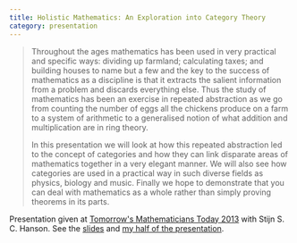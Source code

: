 ```yaml
---
title: Holistic Mathematics: An Exploration into Category Theory
category: presentation
---
```


> Throughout the ages mathematics has been used in very practical and specific ways:
> dividing up farmland; calculating taxes; and building houses to name but a few and
> the key to the success of mathematics as a discipline is that it extracts the salient
> information from a problem and discards everything else. Thus the study of
> mathematics has been an exercise in repeated abstraction as we go from counting the
> number of eggs all the chickens produce on a farm to a system of arithmetic to a
> generalised notion of what addition and multiplication are in ring theory.
> 
> In this presentation we will look at how this repeated abstraction led to the concept of
> categories and how they can link disparate areas of mathematics together in a very
> elegant manner. We will also see how categories are used in a practical way in such
> diverse fields as physics, biology and music. Finally we hope to demonstrate that you
> can deal with mathematics as a whole rather than simply proving theorems in its parts.

Presentation given at [Tomorrow's Mathematicians Today 2013](http://mathsoc.cms.gre.ac.uk/tmt/) with Stijn S. C. Hanson. See the [slides](/publ/cat-theory-slides.pdf) and [my half of the presentation](/publ/cat-theory-presentation.pdf).

